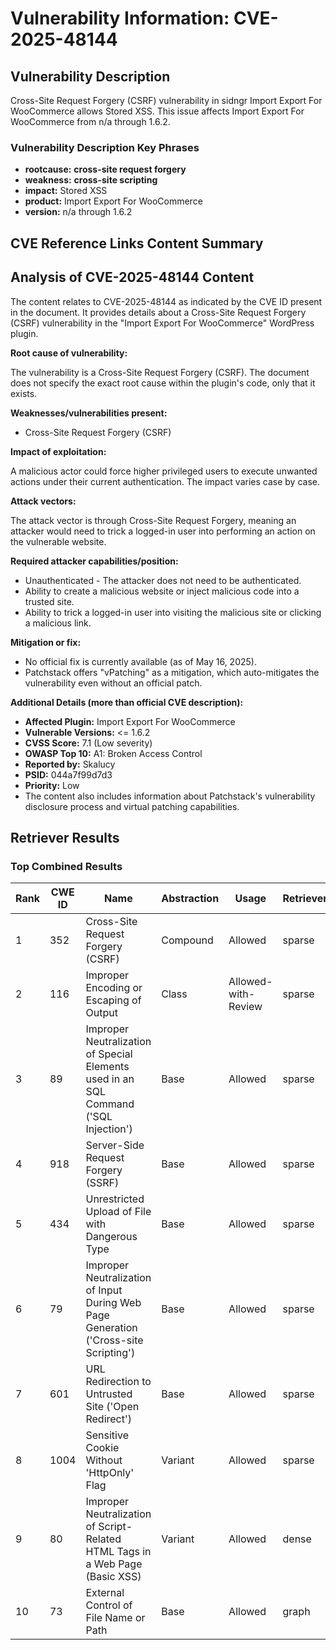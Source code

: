 # Vulnerability Information: CVE-2025-48144

## Vulnerability Description
Cross-Site Request Forgery (CSRF) vulnerability in sidngr Import Export For WooCommerce allows Stored XSS. This issue affects Import Export For WooCommerce from n/a through 1.6.2.

### Vulnerability Description Key Phrases
- **rootcause:** **cross-site request forgery**
- **weakness:** **cross-site scripting**
- **impact:** Stored XSS
- **product:** Import Export For WooCommerce
- **version:** n/a through 1.6.2

## CVE Reference Links Content Summary
## Analysis of CVE-2025-48144 Content

The content relates to CVE-2025-48144 as indicated by the CVE ID present in the document. It provides details about a Cross-Site Request Forgery (CSRF) vulnerability in the "Import Export For WooCommerce" WordPress plugin.

**Root cause of vulnerability:**

The vulnerability is a Cross-Site Request Forgery (CSRF). The document does not specify the exact root cause within the plugin's code, only that it exists.

**Weaknesses/vulnerabilities present:**

*   Cross-Site Request Forgery (CSRF)

**Impact of exploitation:**

A malicious actor could force higher privileged users to execute unwanted actions under their current authentication. The impact varies case by case.

**Attack vectors:**

The attack vector is through Cross-Site Request Forgery, meaning an attacker would need to trick a logged-in user into performing an action on the vulnerable website.

**Required attacker capabilities/position:**

*   Unauthenticated - The attacker does not need to be authenticated.
*   Ability to create a malicious website or inject malicious code into a trusted site.
*   Ability to trick a logged-in user into visiting the malicious site or clicking a malicious link.

**Mitigation or fix:**

*   No official fix is currently available (as of May 16, 2025).
*   Patchstack offers "vPatching" as a mitigation, which auto-mitigates the vulnerability even without an official patch.

**Additional Details (more than official CVE description):**

*   **Affected Plugin:** Import Export For WooCommerce
*   **Vulnerable Versions:** <= 1.6.2
*   **CVSS Score:** 7.1 (Low severity)
*   **OWASP Top 10:** A1: Broken Access Control
*   **Reported by:** Skalucy
*   **PSID:** 044a7f99d7d3
*   **Priority:** Low
*   The content also includes information about Patchstack's vulnerability disclosure process and virtual patching capabilities.

## Retriever Results

### Top Combined Results

| Rank | CWE ID | Name | Abstraction | Usage  | Retrievers | Individual Scores |
|------|--------|------|-------------|-------|------------|-------------------|
| 1 | 352 | Cross-Site Request Forgery (CSRF) | Compound | Allowed | sparse | 0.291 |
| 2 | 116 | Improper Encoding or Escaping of Output | Class | Allowed-with-Review | sparse | 0.223 |
| 3 | 89 | Improper Neutralization of Special Elements used in an SQL Command ('SQL Injection') | Base | Allowed | sparse | 0.217 |
| 4 | 918 | Server-Side Request Forgery (SSRF) | Base | Allowed | sparse | 0.216 |
| 5 | 434 | Unrestricted Upload of File with Dangerous Type | Base | Allowed | sparse | 0.209 |
| 6 | 79 | Improper Neutralization of Input During Web Page Generation ('Cross-site Scripting') | Base | Allowed | sparse | 0.204 |
| 7 | 601 | URL Redirection to Untrusted Site ('Open Redirect') | Base | Allowed | sparse | 0.190 |
| 8 | 1004 | Sensitive Cookie Without 'HttpOnly' Flag | Variant | Allowed | sparse | 0.189 |
| 9 | 80 | Improper Neutralization of Script-Related HTML Tags in a Web Page (Basic XSS) | Variant | Allowed | dense | 0.560 |
| 10 | 73 | External Control of File Name or Path | Base | Allowed | graph | 0.002 |

